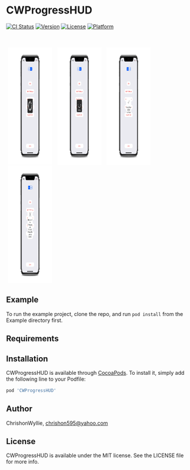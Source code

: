 # CWProgressHUD

[![CI Status](http://img.shields.io/travis/ChrishonWyllie/CWProgressHUD.svg?style=flat)](https://travis-ci.org/ChrishonWyllie/CWProgressHUD)
[![Version](https://img.shields.io/cocoapods/v/CWProgressHUD.svg?style=flat)](http://cocoapods.org/pods/CWProgressHUD)
[![License](https://img.shields.io/cocoapods/l/CWProgressHUD.svg?style=flat)](http://cocoapods.org/pods/CWProgressHUD)
[![Platform](https://img.shields.io/cocoapods/p/CWProgressHUD.svg?style=flat)](http://cocoapods.org/pods/CWProgressHUD)



<br />
<br />
<div id="images">
  <img style="display: inline; margin: 0 5px;" src="Github Images/dark-show_iphonexspacegrey_portrait.png" width=120 height=320 />
  <img style="display: inline; margin: 0 5px;" src="Github Images/dark-show-with-progres_iphonexspacegrey_portrait.png" width=120 height=320 />
  <img style="display: inline; margin: 0 5px;" src="Github Images/light-show-success-with-message_iphonexspacegrey_portrait.png" width=120 height=320 />
  <img style="display: inline; margin: 0 5px;" src="Github Images/light-show-error-with-message_iphonexspacegrey_portrait.png" width=120 height=320 />
</div>



## Example

To run the example project, clone the repo, and run `pod install` from the Example directory first.

## Requirements

## Installation

CWProgressHUD is available through [CocoaPods](http://cocoapods.org). To install
it, simply add the following line to your Podfile:

```ruby
pod 'CWProgressHUD'
```

## Author

ChrishonWyllie, chrishon595@yahoo.com

## License

CWProgressHUD is available under the MIT license. See the LICENSE file for more info.
